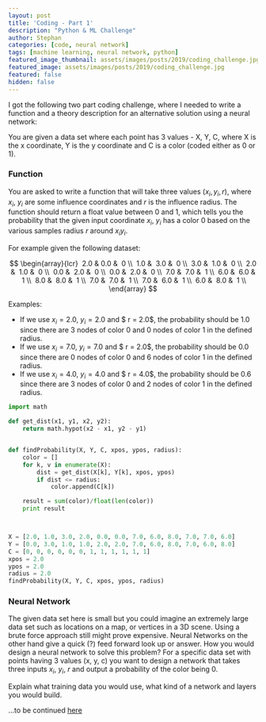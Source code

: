 ```yaml
---
layout: post
title: 'Coding - Part 1'
description: "Python & ML Challenge"
author: Stephan
categories: [code, neural network]
tags: [machine learning, neural network, python]
featured_image_thumbnail: assets/images/posts/2019/coding_challenge.jpg
featured_image: assets/images/posts/2019/coding_challenge.jpg
featured: false
hidden: false
---
```


I got the following two part coding challenge, where I needed to write a function and a theory description for an alternative solution using a neural network:


You are given a data set where each point has 3 values - X, Y, C, where X is the x coordinate, Y is the y coordinate and C is a color (coded either as 0 or 1).

### Function

You are asked to write a function that will take three values ($x_i, y_i, r$), where $x_i$, $y_i$ are some influence coordinates and $r$ is the influence radius. The function should return a float value between 0 and 1, which tells you the probability that the given input coordinate $x_i$, $y_i$ has a color 0 based on the various samples radius $r$ around $x_iy_i$.


For example given the following dataset:

$$
\begin{array}{lcr}
 2.0 &  0.0 &  0 \\
 1.0 &  3.0 &  0 \\
 3.0 &  1.0 &  0 \\
 2.0 &  1.0 &  0 \\
 0.0 &  2.0 &  0 \\
 0.0 &  2.0 &  0 \\
 7.0 &  7.0 &  1 \\
 6.0 &  6.0 &  1 \\
 8.0 &  8.0 &  1 \\
 7.0 &  7.0 &  1 \\
 7.0 &  6.0 &  1 \\
 6.0 &  8.0 &  1 \\
\end{array}
$$

Examples:
+ If we use $x_i = 2.0$, $y_i = 2.0$ and $ r = 2.0$, the probability should be $1.0$ since there are 3 nodes of color $0$ and 0 nodes of color $1$ in the defined radius.
+ If we use $x_i = 7.0$, $y_i = 7.0$ and $ r = 2.0$, the probability should be $0.0$ since there are 0 nodes of color $0$ and 6 nodes of color $1$ in the defined radius.
+ If we use $x_i = 4.0$, $y_i = 4.0$ and $ r = 4.0$, the probability should be $0.6$ since there are 3 nodes of color $0$ and 2 nodes of color $1$ in the defined radius.

```python
import math

def get_dist(x1, y1, x2, y2):
    return math.hypot(x2 - x1, y2 - y1)


def findProbability(X, Y, C, xpos, ypos, radius):
    color = []
    for k, v in enumerate(X):
        dist = get_dist(X[k], Y[k], xpos, ypos)
        if dist <= radius:
            color.append(C[k])

    result = sum(color)/float(len(color))
    print result



X = [2.0, 1.0, 3.0, 2.0, 0.0, 0.0, 7.0, 6.0, 8.0, 7.0, 7.0, 6.0]
Y = [0.0, 3.0, 1.0, 1.0, 2.0, 2.0, 7.0, 6.0, 8.0, 7.0, 6.0, 8.0]
C = [0, 0, 0, 0, 0, 0, 1, 1, 1, 1, 1, 1]
xpos = 2.0
ypos = 2.0
radius = 2.0
findProbability(X, Y, C, xpos, ypos, radius)
```

### Neural Network

The given data set here is small but you could imagine an extremely large data set such as locations on a map, or vertices in a 3D scene. Using a brute force approach still might prove expensive. Neural Networks on the other hand give a quick (?) feed forward look up or answer. How you would design a
neural network to solve this problem? For a specific data set with points having 3 values (x, y, c) you want to design a network that takes three inputs $x_i$, $y_i$, $r$ and output a probability of the color being 0.

Explain what training data you would use, what kind of a network and layers you would build.

...to be continued [here](coding_challenge_part_2)
